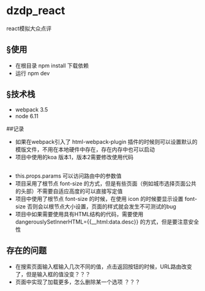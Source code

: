 # dzdp_react
react模拟大众点评

## &sect;使用
- 在根目录 npm install 下载依赖
- 运行 npm dev 

## &sect;技术栈 
- webpack 3.5
- node 6.11


##记录
- 如果在webpack引入了 html-webpack-plugin 插件的时候则可以设置默认的模版文件，不用在本地硬件中存在，存在内存中也可以启动
- 项目中使用的koa 版本1，版本2需要修改使用代码

##
- this.props.params  可以访问路由中的参数值
- 项目采用了根节点 font-size 的方式，但是有些页面（例如城市选择页面公共的头部）不需要自适应高度的可以直接写定值
- 项目中使用了根节点 font-size 的时候，在使用 icon 的时候要显示设置 font-size 否则会以根节点大小设置，页面的样式就会发生不可测试的bug
- 项目中如果需要使用具有HTML结构的代码，需要使用 dangerouslySetInnerHTML={{__html:data.desc}} 的方式，但是要注意安全性

## 存在的问题
- 在搜索页面输入框输入几次不同的值，点击返回按钮的时候，URL路由改变了，但是输入框的值没变？？？
- 页面中实现了加载更多，怎么删除某一个选项 ？？？

